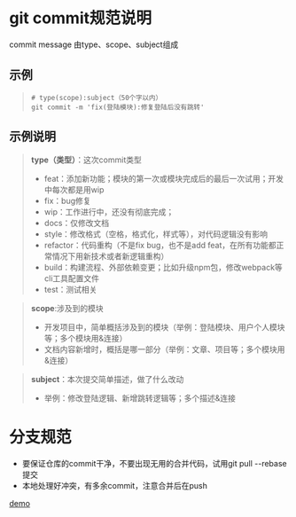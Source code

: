 # git commit规范说明

commit message 由type、scope、subject组成

## 示例

> ```shell
> # type(scope):subject（50个字以内）
> git commit -m 'fix(登陆模块):修复登陆后没有跳转'
> ```

## 示例说明

> **type（类型）**：这次commit类型
>
> - feat：添加新功能；模块的第一次或模块完成后的最后一次试用；开发中每次都是用wip
> - fix：bug修复
> - wip：工作进行中，还没有彻底完成；
> - docs：仅修改文档
> - style：修改格式（空格，格式化，样式等），对代码逻辑没有影响
> - refactor：代码重构（不是fix bug，也不是add feat，在所有功能都正常情况下用新技术或者新逻辑重构）
> - build：构建流程、外部依赖变更；比如升级npm包，修改webpack等cli工具配置文件
> - test：测试相关

> **scope**:涉及到的模块
>
> - 开发项目中，简单概括涉及到的模块（举例：登陆模块、用户个人模块等；多个模块用&连接）
> - 文档内容新增时，概括是哪一部分（举例：文章、项目等；多个模块用&连接）

> **subject**：本次提交简单描述，做了什么改动
>
> - 举例：修改登陆逻辑、新增跳转逻辑等；多个描述&连接

# 分支规范

- 要保证仓库的commit干净，不要出现无用的合并代码，试用git pull --rebase提交
- 本地处理好冲突，有多余commit，注意合并后在push

[demo](./文章/文章.md)